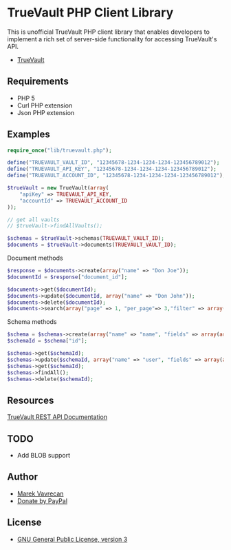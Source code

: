 # TrueVault PHP Client Library

This is unofficial TrueVault PHP client library that enables developers to implement a rich set of server-side functionality for accessing TrueVault's API.
- [TrueVault](https://www.truevault.com/)

## Requirements
- PHP 5
- Curl PHP extension
- Json PHP extension

## Examples
```php
require_once("lib/truevault.php");

define("TRUEVAULT_VAULT_ID", "12345678-1234-1234-1234-123456789012");
define("TRUEVAULT_API_KEY", "12345678-1234-1234-1234-123456789012");
define("TRUEVAULT_ACCOUNT_ID", "12345678-1234-1234-1234-123456789012");

$trueVault = new TrueVault(array(
    "apiKey" => TRUEVAULT_API_KEY,
    "accountId" => TRUEVAULT_ACCOUNT_ID
));

// get all vaults
// $trueVault->findAllVaults();

$schemas = $trueVault->schemas(TRUEVAULT_VAULT_ID);
$documents = $trueVault->documents(TRUEVAULT_VAULT_ID);
```

Document methods
```php
$response = $documents->create(array("name" => "Don Joe"));
$documentId = $response["document_id"];

$documents->get($documentId);
$documents->update($documentId, array("name" => "Don John"));
$documents->delete($documentId);
$documents->search(array("page" => 1, "per_page"=> 3,"filter" => array("name" => array("type" => "not", "value" => "Susan"));
```

Schema methods
```php
$schema = $schemas->create(array("name" => "name", "fields" => array(array("name" => "name", "index" => true, "type" => "string"))));
$schemaId = $schema["id"];

$schemas->get($schemaId);
$schemas->update($schemaId, array("name" => "user", "fields" => array(array("name" => "name", "index" => true, "type" => "string"))));
$schemas->get($schemaId);
$schemas->findAll();
$schemas->delete($schemaId);
```

## Resources
[TrueVault REST API Documentation](https://www.truevault.com/documentation/rest-api.html)

## TODO
- Add BLOB support

## Author
- [Marek Vavrecan](mailto:vavrecan@gmail.com)
- [Donate by PayPal](https://www.paypal.com/cgi-bin/webscr?cmd=_donations&business=DX479UBWGSMUG&lc=US&item_name=Friend%20List%20Watcher&currency_code=USD&bn=PP%2dDonationsBF%3abtn_donateCC_LG%2egif%3aNonHosted)

## License
- [GNU General Public License, version 3](http://www.gnu.org/licenses/gpl-3.0.html)